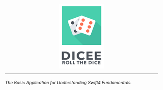 <p align="center">
  <img src="https://github.com/theishantha/Dicee/blob/master/Dicee/Assets.xcassets/Icon%20on%20Readme.imageset/Icon%20on%20Readme.png" width="150px" height="auto"/>
</p>

----------

###### The Basic Application for Understanding Swift4 Fundamentals.
